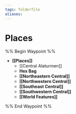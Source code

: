 ```yaml
---
tags: folderfile
aliases:
---
```


# Places
%% Begin Waypoint %%
- **[[Places]]**
	- [[Central Alaturmen]]
	- **Hex Bag**
	- **[[Northeastern Central]]**
	- **[[Northwestern Central]]**
	- **[[Southeast Central]]**
	- **[[Southwestern Central]]**
	- **[[World Features]]**

%% End Waypoint %%
